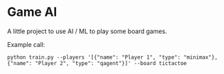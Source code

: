 # Game AI

A little project to use AI / ML to play some board games.

Example call:

```
python train.py --players '[{"name": "Player 1", "type": "minimax"}, {"name": "Player 2", "type": "qagent"}]' --board tictactoe
```